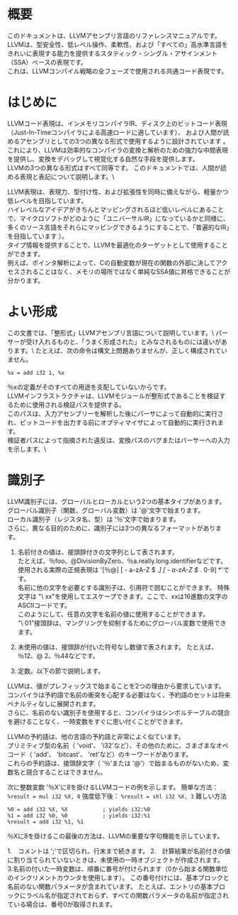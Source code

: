 # 概要
このドキュメントは、LLVMアセンブリ言語のリファレンスマニュアルです。\
LLVMは、型安全性、低レベル操作、柔軟性、および「すべての」高水準言語をきれいに表現する能力を提供するスタティック・シングル・アサインメント（SSA）ベースの表現です。\
これは、LLVMコンパイル戦略の全フェーズで使用される共通コード表現です。

# はじめに
LLVMコード表現は、インメモリコンパイラIR、ディスク上のビットコード表現（Just-In-Timeコンパイラによる高速ロードに適しています）、
および人間が読めるアセンブリとしての3つの異なる形式で使用するように設計されています 。 \
これにより、LLVMは効率的なコンパイラの変換と解析のための強力な中間表現を提供し、変換をデバッグして視覚化する自然な手段を提供します。\
LLVMの3つの異なる形式はすべて同等です。 このドキュメントでは、人間が読める表現と表記について説明します。\

LLVM表現は、表現力、型付け性、および拡張性を同時に備えながら、軽量かつ低レベルを目指しています。 \
ハイレベルなアイデアがきちんとマッピングされるほど低いレベルにあることで、マイクロソフトがどのように「ユニバーサルIR」になっているかと同様に、
多くのソース言語をそれらにマッピングできるようにすることで、「普遍的なIR」を目指しています ）。\
タイプ情報を提供することで、LLVMを最適化のターゲットとして使用することができます。\
例えば、ポインタ解析によって、Cの自動変数が現在の関数の外部に決してアクセスされることはなく、メモリの場所ではなく単純なSSA値に昇格できることが分かります。

# よい形成
この文書では、「整形式」LLVMアセンブリ言語について説明しています。\ 
パーサーが受け入れるものと、「うまく形成された」とみなされるものには違いがあります。\ 
たとえば、次の命令は構文上問題ありませんが、正しく構成されていません。

``` %x = add i32 1, %x ```

％xの定義がそのすべての用途を支配していないからです。\
LLVMインフラストラクチャは、LLVMモジュールが整形式であることを検証するために使用される検証パスを提供する。 \
このパスは、入力アセンブリーを解析した後にパーサによって自動的に実行され、ビットコードを出力する前にオプティマイザによって自動的に実行されます。\
検証者パスによって指摘された違反は、変換パスのバグまたはパーサーへの入力を示します。\

# 識別子
LLVM識別子には、グローバルとローカルという2つの基本タイプがあります。\
グローバル識別子（関数、グローバル変数）は '@'文字で始まります。 \
ローカル識別子（レジスタ名、型）は '％'文字で始まります。\
さらに、異なる目的のために、識別子には3つの異なるフォーマットがあります。
1. 名前付きの値は、接頭辞付きの文字列として表されます。\
たとえば、％foo、@DivisionByZero、％a.really.long.identifierなどです。\
使用される実際の正規表現は '[％@] [ -  a-zA-Z $ ._] [ -  a-zA-Z $ ._ 0-9] *'です。\
名前に他の文字を必要とする識別子は、引用符で囲むことができます。 特殊文字は "\ xx"を使用してエスケープできます。ここで、xxは16進数の文字のASCIIコードです。 \
このようにして、任意の文字を名前の値に使用することができます。\
"\ 01"接頭辞は、マングリングを抑制するためにグローバル変数で使用できます。


2. 未使用の値は、接頭辞が付いた符号なし数値で表されます。 たとえば、％12、@ 2、％44などです。

3. 定数。以下の節で説明します。

LLVMは、値がプレフィックスで始まることを2つの理由から要求しています。\
コンパイラは予約語で名前の衝突を心配する必要はなく、予約語のセットは将来ペナルティなしに展開されます。 \
さらに、名前のない識別子を使用すると、コンパイラはシンボルテーブルの競合を避けることなく、一時変数をすぐに思い付くことができます。


LLVMの予約語は、他の言語の予約語と非常によく似ています。\
プリミティブ型の名前（ 'void'、 'i32'など）、その他のために、さまざまなオペコード（ 'add'、 'bitcast'、 'ret'など）のキーワードがあります。\
これらの予約語は、接頭辞文字（ '％'または '@'）で始まるものがないため、変数名と競合することはできません。

次に整数変数 '％X'に8を掛けるLLVMコードの例を示します。
簡単な方法：
```%result = mul i32 %X, 8```
強度低下後：
``` %result = shl i32 %X, 3 ```
難しい方法
```
%0 = add i32 %X, %X           ; yields i32:%0
%1 = add i32 %0, %0           ; yields i32:%1
%result = add i32 %1, %1
```

％Xに8を掛けるこの最後の方法は、LLVMの重要な字句機能を示しています。

1.　コメントは ';'で区切られ、行末まで続きます。
2.　計算結果が名前付きの値に割り当てられていないときは、未使用の一時オブジェクトが作成されます。
3.名前の付いた一時変数は、順番に番号が付けられます（0から始まる関数単位のインクリメントカウンタを使用します）。 この番号付けには、基本ブロックと名前のない関数パラメータが含まれています。 たとえば、エントリの基本ブロックにラベル名が指定されておらず、すべての関数パラメータの名前が指定されている場合は、番号0が取得されます。
